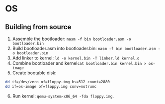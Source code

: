 # OS
## Building from source
1. Assemble the bootloader: `nasm -f bin bootloader.asm -o bootloader.bin`
2. Build bootloader.asm into bootloader.bin: `nasm -f bin bootloader.asm -o bootloader.bin`
3. Add linker to kernel: `ld -o kernel.bin -T linker.ld kernel.o`
4. Combine bootloader and kernel`cat bootloader.bin kernel.bin > os-image`
5. Create bootable disk:
```sh
dd if=/dev/zero of=floppy.img bs=512 count=2880
dd if=os-image of=floppy.img conv=notrunc
```
6. Run kernel: `qemu-system-x86_64 -fda floppy.img`.